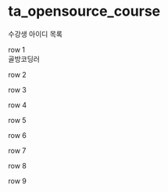 # ta_opensource_course

수강생 아이디 목록

row 1 <br>
골방코딩러

row 2

row 3

row 4

row 5

row 6

row 7

row 8

row 9
